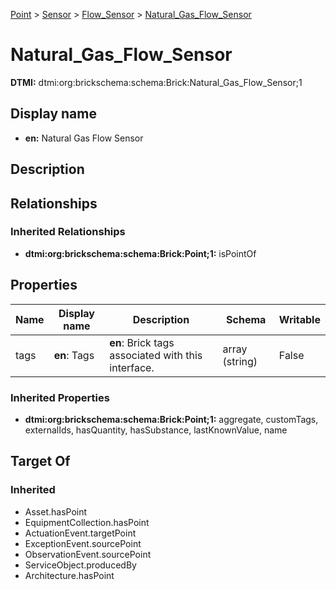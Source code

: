 [Point](../../Point.md) > [Sensor](../Sensor.md) > [Flow_Sensor](Flow_Sensor.md) > [Natural_Gas_Flow_Sensor](.)
# Natural_Gas_Flow_Sensor
**DTMI:** dtmi:org:brickschema:schema:Brick:Natural_Gas_Flow_Sensor;1
## Display name
- **en:** Natural Gas Flow Sensor
## Description
## Relationships
### Inherited Relationships
* **dtmi:org:brickschema:schema:Brick:Point;1:** isPointOf
## Properties
|Name|Display name|Description|Schema|Writable|
|-|-|-|-|-|
|tags|**en**: Tags|**en**: Brick tags associated with this interface.|array (string)|False|
### Inherited Properties
* **dtmi:org:brickschema:schema:Brick:Point;1:** aggregate, customTags, externalIds, hasQuantity, hasSubstance, lastKnownValue, name
## Target Of
### Inherited
* Asset.hasPoint
* EquipmentCollection.hasPoint
* ActuationEvent.targetPoint
* ExceptionEvent.sourcePoint
* ObservationEvent.sourcePoint
* ServiceObject.producedBy
* Architecture.hasPoint
